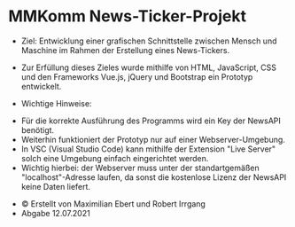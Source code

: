 # MMKomm News-Ticker-Projekt

* Ziel: Entwicklung einer grafischen Schnittstelle zwischen Mensch und Maschine im Rahmen der Erstellung eines News-Tickers.
- Zur Erfüllung dieses Zieles wurde mithilfe von HTML, JavaScript, CSS und den Frameworks Vue.js, jQuery und Bootstrap ein Prototyp entwickelt.

* Wichtige Hinweise:
- Für die korrekte Ausführung des Programms wird ein Key der NewsAPI benötigt.
- Weiterhin funktioniert der Prototyp nur auf einer Webserver-Umgebung.
- In VSC (Visual Studio Code) kann mithilfe der Extension "Live Server" solch eine Umgebung einfach eingerichtet werden.
- Wichtig hierbei: der Webserver muss unter der standartgemäßen "localhost"-Adresse laufen, da sonst die kostenlose Lizenz der NewsAPI keine Daten liefert.

* © Erstellt von Maximilian Ebert und Robert Irrgang
* Abgabe 12.07.2021